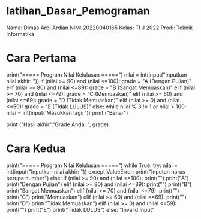 # latihan_Dasar_Pemograman
Nama: Dimas Arbi Ardian
NIM: 20220040165
Kelas: TI J 2022
Prodi: Teknik Informatika


# Cara Pertama
print("===== Program Nilai Kelulusan =====")
nilai = int(input("Inputkan nilai akhir: "))
if (nilai >= 90) and (nilai <=100):
 grade = "A (Dengan Pujian)"
elif (nilai >= 80) and (nilai <=89):
 grade = "B (Sangat Memuaskan)"
elif (nilai >= 70) and (nilai <=79):
 grade = "C (Memuaskan)"
elif (nilai >= 60) and (nilai <=69):
 grade = "D (Tidak Memuaskan)"
elif (nilai >= 0) and (nilai <=59):
 grade = "E (Tidak LULUS)"
else:
    while nilai % 3 != 1 or nilai > 100:
        nilai = int(input('Masukkan lagi: '))
    print ("Benar")

print ("Hasil akhir","Grade Anda: ", grade)


# Cara Kedua
print("===== Program Nilai Kelulusan =====")
while True:
    try:
        nilai = int(input("Inputkan nilai akhir: "))
    except ValueError:
        print("Inputan harus berupa number")
    else:
        if (nilai >= 90) and (nilai <=100):
            print("")
            print("A")
            print("Dengan Pujian")
        elif (nilai >= 80) and (nilai <=89):
            print("")
            print("B")
            print("Sangat Memuaskan")
        elif (nilai >= 70) and (nilai <=79):
            print("")
            print("C")
            print("Memuaskan")
        elif (nilai >= 60) and (nilai <=69):
            print("")
            print("D")
            print("Tidak Memuaskan")
        elif (nilai >= 0) and (nilai <=59):
            print("")
            print("E")
            print("Tidak LULUS")
        else:
            "Invalid Input"
